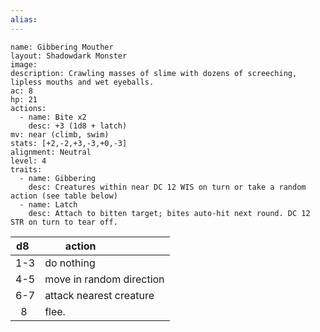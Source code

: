 ```yaml
---
alias:
---
```


```statblock
name: Gibbering Mouther
layout: Shadowdark Monster
image:
description: Crawling masses of slime with dozens of screeching, lipless mouths and wet eyeballs.
ac: 8
hp: 21
actions:
  - name: Bite x2
    desc: +3 (1d8 + latch)
mv: near (climb, swim)
stats: [+2,-2,+3,-3,+0,-3]
alignment: Neutral
level: 4
traits:
  - name: Gibbering
    desc: Creatures within near DC 12 WIS on turn or take a random action (see table below)
  - name: Latch
    desc: Attach to bitten target; bites auto-hit next round. DC 12 STR on turn to tear off.
```

  

| d8  | action                   |
|:---:| ------------------------ |
| 1-3 | do nothing               |
| 4-5 | move in random direction |
| 6-7 | attack nearest creature  |
|  8  | flee.                    |